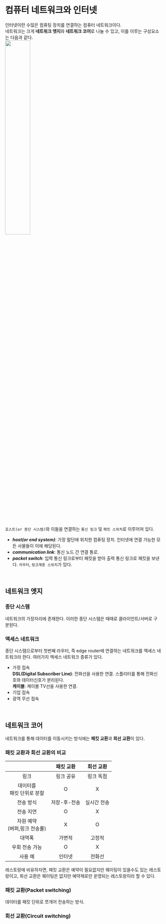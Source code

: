 # 컴퓨터 네트워크와 인터넷
인터넷이란 수많은 컴퓨팅 장치를 연결하는 컴퓨터 네트워크이다.  
네트워크는 크게 **네트워크 엣지**와 **네트워크 코어**로 나눌 수 있고, 이를 이루는 구성요소는 다음과 같다.  
<img src="https://user-images.githubusercontent.com/46877318/95217675-6fac1b00-082e-11eb-9ddc-f2dc4097d7fc.PNG" width="40%">  
`호스트(or 종단 시스템)`와 이들을 연결하는 `통신 링크` 및 `패킷 스위치`로 이루어져 있다.
- ***host(or end system)***: 가장 말단에 위치한 컴퓨팅 장치. 인터넷에 연결 가능한 모든 사물들이 이에 해당된다.
- ***communication link***: 통신 노드 간 연결 통로.
- ***packet switch***: 입력 통신 링크로부터 패킷을 받아 출력 통신 링크로 패킷을 보낸다. `라우터`, `링크계층 스위치`가 있다.  
<br/>

## 네트워크 엣지
### 종단 시스템
네트워크의 가장자리에 존재한다. 이러한 종단 시스템은 때때로 클라이언트/서버로 구분된다.
### 액세스 네트워크
종단 시스템으로부터 첫번째 라우터, 즉 edge router에 연결하는 네트워크를 액세스 네트워크라 한다. 여러가지 액세스 네트워크 종류가 있다.  
- 가정 접속  
**DSL(Digital Subscriber Line)**: 전화선을 사용한 연결. 스플리터를 통해 전화신호와 데이터신호가 분리된다.  
**케이블**: 케이블 TV선을 사용한 연결.  
- 기업 접속
- 광역 무선 접속
<br/>

## 네트워크 코어
네트워크를 통해 데이터를 이동시키는 방식에는 **패킷 교환**과 **회선 교환**이 있다.  
### 패킷 교환과 회선 교환의 비교
||패킷 교환|회선 교환|
|:------:|:---:|:---:|
|링크|링크 공유|링크 독점|
|데이터를<br/>패킷 단위로 분할|O|X|
|전송 방식|저장-후-전송|실시간 전송|
|전송 지연|O|X|
|자원 예약<br/>(버퍼,링크 전송률)|X|O|
|대역폭|가변적|고정적|
|우회 전송 가능|O|X|
|사용 예|인터넷|전화선|

레스토랑에 비유하자면, 패킷 교환은 예약이 필요없지만 웨이팅이 있을수도 있는 레스토랑이고, 회선 교환은 웨이팅은 없지만 예약제로만 운영되는 레스토랑이라 할 수 있다.

### 패킷 교환(Packet switching)
데이터를 패킷 단위로 쪼개어 전송하는 방식. 

### 회선 교환(Circuit switching)
